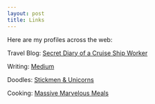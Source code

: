 ```yaml
---
layout: post
title: Links
---
```


Here are my profiles across the web:

Travel Blog: [Secret Diary of a Cruise Ship Worker](https://medium.com/cruise-ships)

Writing: [Medium](https://medium.com/@roymarvelous)

Doodles: [Stickmen & Unicorns](https://instagram.com/stickmenandunicorns)

Cooking: [Massive Marvelous Meals](https://instagram.com/massivemarvelousmeals)



